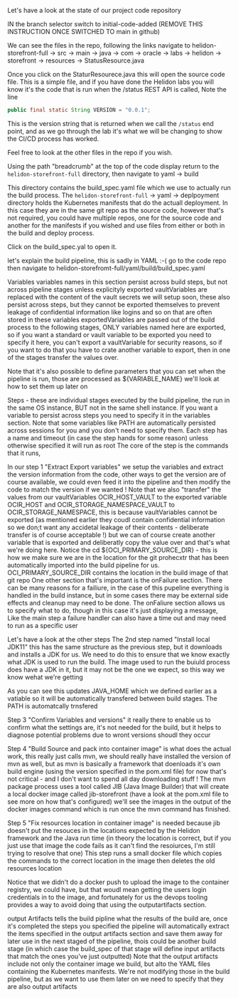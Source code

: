 Let's have a look at the state of our project code repository

IN the branch selector switch to initial-code-added (REMOVE THIS INSTRUCTION ONCE SWITCHED TO main in github)

We can see the files in the repo, following the links navigate to helidon-storefront-full -> src -> main -> java -> com -> oracle -> labs -> helidon -> storefront -> resources -> StatusResource.java

Once you click on the StaturResourece.java this will open the source code file. This is a simple file, and if you have done the Helidon labs you will know it's the code that is run when  the /status REST API is called, Note the line

```java
public final static String VERSION = "0.0.1";
```

This is the version string that is returned when we call the `/status` end point, and as we go through the lab it's what we will be changing to show the CI/CD process has worked.

Feel free to look at the other files in the repo if you wish.

Using the path "breadcrumb" at the top of the code display return to the `helidon-storefront-full` directory, then navigate to yaml -> build

This directory contains the build_spec.yaml file which we use to actually run the build process. The `helidon-storefront-full` -> yaml -> deplpoyment directory holds the Kubernetes manifests that do the actuall deployment. In this case they are in the same git repo as the source code, however that's not required, you could have multiple repos, one for the source code and another for the manifests if you wished and use files from either or both in the build and deploy process.

Click on the build_spec.yal to open it.

let's explain the build pipeline, this is sadly in YAML :-( go to the code repo then navigate to helidon-storefromt-full/yaml/build/build_spec.yaml 

Variables
variables names in this section persist across build steps, but not across pipeline stages unless explicityly exported
vaultVariables are replaced with the content of the vault secrets we will setup soon, these also persist across steps, but they cannot be exported themselves to prevent leakage of confidential information like logins and so on that are often stored in these variables
exportedVariables are passed out of the build process to the following stages, ONLY variables named here are exported, so if you want a standard or vault variable to be exported you need to specify it here, you can't export a vaultVariable for security reasons, so if you want to do that you have to crate another variable to export, then in one of the stages transfer the values over.

Note that it's also possible to define parameters that you can set when the pipeline is run, those are processed as ${VARIABLE_NAME} we'll look at how to set them up later on

Steps - these are individual stages executed by the build pipeline, the run in the same OS instance, BUT not in the same shell instance. If you want a variable to persist across steps you need to specify it in the variables section. Note that some variables like PATH are automatically persisted across sessions for you and you don't need to specify them.
Each step has a name and timeout (in case the step hands for some reason) unless otherwise specified it will run as root
The core of the step is the commands that it runs, 

In our step 1 "Extract Export variables" we setup the variables and extract the version information from the code, other ways to get the version are of course available, we could even feed it into the pipeline and then modify the code to match the version if we wanted !
Note that we also "transfer" the values from our vaultVariables OCIR_HOST_VAULT to the exported variable OCIR_HOST and OCIR_STORAGE_NAMESPACE_VAULT to OCIR_STORAGE_NAMESPACE, this is because vaultVariables cannot be exported (as mentioned earlier they coudl contain confidential information so we don;t want any accidetal leakage of their contents - deliberate transfer is of course acceptable !) but we can of course create another variable that is exported and deliberatly copy the value over and that's what we're doing here.
Notice the cd ${OCI_PRIMARY_SOURCE_DIR} - this is how we make sure we are in the location for the git prohecxtr that has been automatically imported into the build pipeline for us. OCI_PRIMARY_SOURCE_DIR contains the location in the build image of that git repo
One other section that's important is the onFailure section. There can be many reasons for a failiure, in the case of this pupeline everything is handled in the build instance, but in some cases there may be external side effects and cleanup may need to be done. The onFaliure section allows us to specify what to do, though in this case it's just displaying a message, Like the main step a failure handler can also have a time out and may need to run as a specific user

Let's have a look at the other steps
The 2nd step named "Install local JDK11" this has the same structure as the previous step, but it downloads and installs a JDK for us. We need to do this to ensure that we know exactly what JDK is used to run the build. The image used to run the buiuld process does have a JDK in it, but it may not be the one we expect, so this way we know wehat we're getting

As you can see this updates  JAVA_HOME which we defined earlier as a vatiable so it will be automatically transfered between build stages. The PATH is automatcally trnsfered

Step 3 "Confirm Variables and versions" it really there to enable us to confirm what the settings are, it's not needed for the build, but it helps to diagnose potential problems due to wront versions shoudl they occur

Step 4 "Build Source and pack into container image" is what does the actual work, this really just calls mvn, we should really have installed the version of mvn as well, but as mvn is basically a framework that doenloads it's own build engine (using the version specified in the pom.xml file) for now that's not critical - and I don't want to spend all day downloading stuff !
The mvn package process uses a tool called JIB (Java Image Builder) that will create a local docker image called jib-storefront (have a look at the pom.xml file to see more on how that's configured) we'll see the images in the output of the docker images command which is run once the mvn command has finished.

Step 5 "Fix resources location in container image" is needed because jib doesn't put the resouces in the locations expected by the Helidon framework and the Java run time (in theory the location is correct, but if you just use that image the code fails as it can't find the resoiurces, I'm still trying to resolve that one)
This step runs a small docker file which copies the commands to the correct location in the image then deletes the old resources location 

Notice that we didn't do a docker push to upload the image to the container registry, we could have, but that woudl mean getting the users login credentials in to the image, and fortunately for us the devops tooling provides a way to avoid doing that using the outputartifacts section.

output Artifacts tells the build pipline what the results of the build are, once it's completed the steps you specified the pipeline will automatically extract the items specified in the output artifacts section and save them away for later use in the next staged of the pipeline, thois could be another build stage (in which case the build_spec of that stage will define input artifacts that match the ones you've just outputted)
Note that the output artifacts include not only the container image we build, but alto the YAML files containing the Kubernetes manifests. We're not modifying those in the build pipeline, but as we want to use them later on we need to specify that they are also output artifacts
